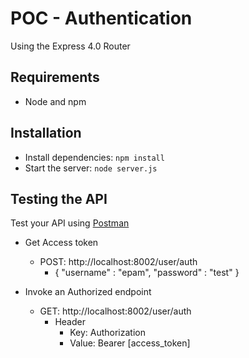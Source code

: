 # POC - Authentication

Using the Express 4.0 Router

## Requirements

- Node and npm

## Installation

- Install dependencies: `npm install`
- Start the server: `node server.js`

## Testing the API
Test your API using [Postman](https://chrome.google.com/webstore/detail/postman-rest-client-packa/fhbjgbiflinjbdggehcddcbncdddomop)
- Get Access token
  - POST: http://localhost:8002/user/auth
    - {
        "username" : "epam",
        "password" : "test"
    }

- Invoke an Authorized endpoint
  - GET: http://localhost:8002/user/auth
    - Header
      - Key: Authorization
      - Value: Bearer [access_token]
